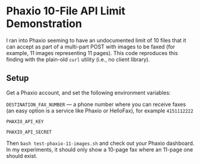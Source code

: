 # Phaxio 10-File API Limit Demonstration

I ran into Phaxio seeming to have an undocumented limit of 10 files that it can accept as part of a multi-part POST with images to be faxed (for example, 11 images representing 11 pages). This code reproduces this finding with the plain-old `curl` utility (i.e., no client library).

## Setup

Get a Phaxio account, and set the following environment variables:

`DESTINATION_FAX_NUMBER` — a phone number where you can receive faxes (an easy option is a service like Phaxio or HelloFax), for example `4151112222`

`PHAXIO_API_KEY`

`PHAXIO_API_SECRET`

Then `bash test-phaxio-11-images.sh` and check out your Phaxio dashboard. In my experiments, it should only show a 10-page fax where an 11-page one should exist.


